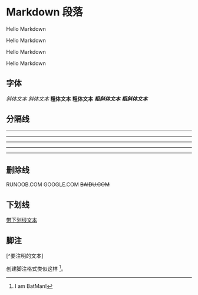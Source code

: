 # Markdown 段落

Hello Markdown  

Hello Markdown

Hello Markdown



Hello Markdown

## 字体

*斜体文本*
_斜体文本_
**粗体文本**
__粗体文本__
***粗斜体文本***
___粗斜体文本___

## 分隔线

***

* * *

*****

- - -

----------

## 删除线

RUNOOB.COM
GOOGLE.COM
~~BAIDU.COM~~

## 下划线

<u>带下划线文本</u>

## 脚注

[^要注明的文本]

创建脚注格式类似这样 [^BatMan]。

[^BatMan]: I am BatMan!

